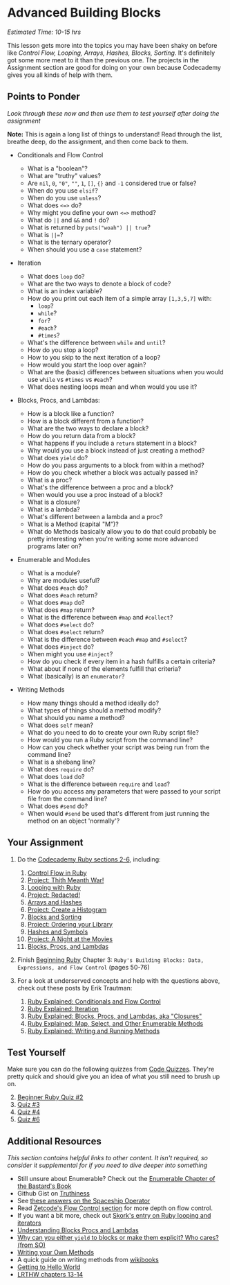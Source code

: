 # Advanced Building Blocks

*Estimated Time: 10-15 hrs*

This lesson gets more into the topics you may have been shaky on before like *Control Flow, Looping, Arrays, Hashes, Blocks, Sorting*.  It's definitely got some more meat to it than the previous one.  The projects in the Assignment section are good for doing on your own because Codecademy gives you all kinds of help with them.  

## Points to Ponder

*Look through these now and then use them to test yourself after doing the assignment*


**Note:** This is again a long list of things to understand!  Read through the list, breathe deep, do the assignment, and then come back to them.

* Conditionals and Flow Control

    * What is a "boolean"?
    * What are "truthy" values?
    * Are `nil`, `0`, `"0"`, `""`, `1`, `[]`, `{}` and `-1` considered true or false?
    * When do you use `elsif`?
    * When do you use `unless`?
    * What does `<=>` do?
    * Why might you define your own `<=>` method?
    * What do `||` and `&&` and `!` do?
    * What is returned by `puts("woah") || true`?
    * What is `||=`?
    * What is the ternary operator?
    * When should you use a `case` statement?

* Iteration

    * What does `loop` do?
    * What are the two ways to denote a block of code?
    * What is an index variable?
    * How do you print out each item of a simple array `[1,3,5,7]` with:
        * `loop`?
        * `while`?
        * `for`?
        * `#each`?
        * `#times`?
    * What's the difference between `while` and `until`?
    * How do you stop a loop?
    * How to you skip to the next iteration of a loop?
    * How would you start the loop over again?
    * What are the (basic) differences between situations when you would use `while` vs `#times` vs `#each`?
    * What does nesting loops mean and when would you use it?

* Blocks, Procs, and Lambdas:

    * How is a block like a function?
    * How is a block different from a function?
    * What are the two ways to declare a block?
    * How do you return data from a block?
    * What happens if you include a `return` statement in a block?
    * Why would you use a block instead of just creating a method?
    * What does `yield` do?
    * How do you pass arguments to a block from within a method?
    * How do you check whether a block was actually passed in?
    * What is a proc?
    * What's the difference between a proc and a block?
    * When would you use a proc instead of a block?
    * What is a closure?
    * What is a lambda?
    * What's different between a lambda and a proc?
    * What is a Method (capital "M")?
    * What do Methods basically allow you to do that could probably be pretty interesting when you're writing some more advanced programs later on?

* Enumerable and Modules

    * What is a module?
    * Why are modules useful?
    * What does `#each` do? 
    * What does `#each` return?
    * What does `#map` do?
    * What does `#map` return?
    * What is the difference between `#map` and `#collect`?
    * What does `#select` do?
    * What does `#select` return?
    * What is the difference between `#each` `#map` and `#select`?
    * What does `#inject` do?
    * When might you use `#inject`?
    * How do you check if every item in a hash fulfills a certain criteria?
    * What about if none of the elements fulfill that criteria?
    * What (basically) is an `enumerator`?

* Writing Methods

    * How many things should a method ideally do?
    * What types of things should a method modify?
    * What should you name a method?
    * What does `self` mean?
    * What do you need to do to create your own Ruby script file?
    * How would you run a Ruby script from the command line?
    * How can you check whether your script was being run from the command line?
    * What is a shebang line?
    * What does `require` do?
    * What does `load` do?
    * What is the difference between `require` and `load`?
    * How do you access any parameters that were passed to your script file from the command line?
    * What does `#send` do?
    * When would `#send` be used that's different from just running the method on an object 'normally'?

## Your Assignment

1. Do the [Codecademy Ruby sections 2-6](http://www.codecademy.com/tracks/ruby), including:

    1. [Control Flow in Ruby](http://www.codecademy.com/courses/ruby-beginner-en-NFCZ7)
    2. [Project: Thith Meanth War!](http://www.codecademy.com/courses/ruby-beginner-en-JdNDe?curriculum_id=5059f8619189a5000201fbcb)
    2. [Looping with Ruby](http://www.codecademy.com/courses/ruby-beginner-en-XYcN1?curriculum_id=5059f8619189a5000201fbcb)
    3. [Project: Redacted!](http://www.codecademy.com/courses/ruby-beginner-en-mzrZ6?curriculum_id=5059f8619189a5000201fbcb)
    3. [Arrays and Hashes](http://www.codecademy.com/courses/ruby-beginner-en-F3loB?curriculum_id=5059f8619189a5000201fbcb)
    5. [Project: Create a Histogram](http://www.codecademy.com/courses/ruby-beginner-en-693PD?curriculum_id=5059f8619189a5000201fbcb)
    4. [Blocks and Sorting](http://www.codecademy.com/courses/ruby-beginner-en-ET4bU?curriculum_id=5059f8619189a5000201fbcb)
    4. [Project: Ordering your Library](http://www.codecademy.com/courses/ruby-beginner-en-nOho7?curriculum_id=5059f8619189a5000201fbcb)
    5. [Hashes and Symbols](http://www.codecademy.com/courses/ruby-beginner-en-Qn7Qw?curriculum_id=5059f8619189a5000201fbcb)
    6. [Project: A Night at the Movies](http://www.codecademy.com/courses/ruby-beginner-en-0i8v1?curriculum_id=5059f8619189a5000201fbcb)
    7. [Blocks, Procs, and Lambdas](http://www.codecademy.com/courses/ruby-beginner-en-L3ZCI?curriculum_id=5059f8619189a5000201fbcb)
        
2. Finish [Beginning Ruby](http://beginningruby.org/) Chapter 3: `Ruby's Building Blocks: Data, Expressions, and Flow Control` (pages 50-76)
3. For a look at underserved concepts and help with the questions above, check out these posts by Erik Trautman:

    1. [Ruby Explained: Conditionals and Flow Control](http://www.eriktrautman.com/posts/ruby-explained-conditionals-and-flow-control)
    2. [Ruby Explained: Iteration](http://www.eriktrautman.com/posts/ruby-explained-iteration)
    3. [Ruby Explained: Blocks, Procs, and Lambdas, aka "Closures"](http://www.eriktrautman.com/posts/ruby-explained-blocks-procs-and-lambdas-aka-closures)
    5. [Ruby Explained: Map, Select, and Other Enumerable Methods](http://www.eriktrautman.com/posts/ruby-explained-map-select-and-other-enumerable-methods)
    2. [Ruby Explained: Writing and Running Methods](http://www.eriktrautman.com/posts/ruby-explained-writing-and-running-methods)

## Test Yourself

Make sure you can do the following quizzes from [Code Quizzes](http://www.codequizzes.com/).  They're pretty quick and should give you an idea of what you still need to brush up on.

2. [Beginner Ruby Quiz #2](http://www.codequizzes.com/learn-ruby/arrays-conditionals-loops)
3. [Quiz #3](http://www.codequizzes.com/learn-ruby/variable-scope-methods)
4. [Quiz #4](http://www.codequizzes.com/learn-ruby/symbols-array-methods-hashes)
5. [Quiz #6](http://www.codequizzes.com/learn-ruby/iteration-nested-data-structures) 

## Additional Resources

*This section contains helpful links to other content. It isn't required, so consider it supplemental for if you need to dive deeper into something*


* Still unsure about Enumerable?  Check out the [Enumerable Chapter of the Bastard's Book](http://ruby.bastardsbook.com/chapters/enumerables/)
* Github Gist on [Truthiness](https://gist.github.com/jfarmer/2647362)
* See [these answers on the Spaceship Operator](http://stackoverflow.com/questions/827649/what-is-the-ruby-spaceship-operator)
* Read [Zetcode's Flow Control section](http://zetcode.com/lang/rubytutorial/flowcontrol/) for more depth on flow control.
* If you want a bit more, check out [Skork's entry on Ruby looping and iterators](http://www.skorks.com/2009/09/a-wealth-of-ruby-loops-and-iterators/)
* [Understanding Blocks Procs and Lambdas](http://www.robertsosinski.com/2008/12/21/understanding-ruby-blocks-procs-and-lambdas/)
* [Why can you either `yield` to blocks or make them explicit?  Who cares? (from SO)](http://stackoverflow.com/questions/1410160/ruby-proccall-vs-yield)
* [Writing your Own Methods](http://rubylearning.com/satishtalim/writing_own_ruby_methods.html)
* A quick guide on writing methods from [wikibooks](http://en.wikibooks.org/wiki/Ruby_Programming/Writing_methods)
* [Getting to Hello World](http://en.wikibooks.org/wiki/Ruby_Programming/Hello_world)
* [LRTHW chapters 13-14](http://ruby.learncodethehardway.org/book/)